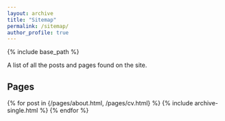 ```yaml
---
layout: archive
title: "Sitemap"
permalink: /sitemap/
author_profile: true
---
```


{% include base_path %}

A list of all the posts and pages found on the site.

<h2>Pages</h2>
{% for post in {/pages/about.html, /pages/cv.html} %}
  {% include archive-single.html %}
{% endfor %}
